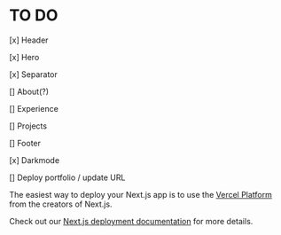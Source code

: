 # TO DO

[x] Header

[x] Hero

[x] Separator

[] About(?)

[] Experience

[] Projects

[] Footer

[x] Darkmode

[] Deploy portfolio / update URL

The easiest way to deploy your Next.js app is to use the [Vercel Platform](https://vercel.com/new?utm_medium=default-template&filter=next.js&utm_source=create-next-app&utm_campaign=create-next-app-readme) from the creators of Next.js.

Check out our [Next.js deployment documentation](https://nextjs.org/docs/deployment) for more details.
